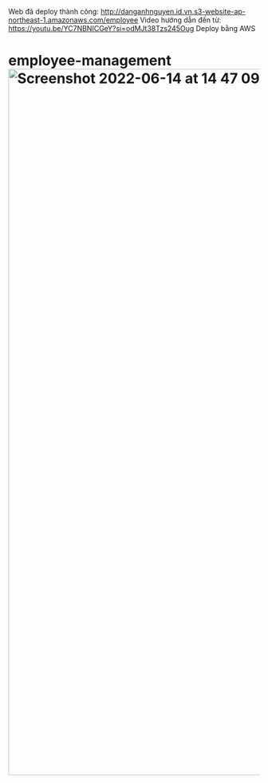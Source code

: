 Web đã deploy thành công: http://danganhnguyen.id.vn.s3-website-ap-northeast-1.amazonaws.com/employee
Video hướng dẫn đến từ: https://youtu.be/YC7NBNICGeY?si=odMJt38Tzs245Oug
Deploy bằng AWS 
# employee-management<img width="1417" alt="Screenshot 2022-06-14 at 14 47 09" src="https://user-images.githubusercontent.com/64640469/173594367-d363f981-2478-4466-8e3d-738eaf720fd2.png">
